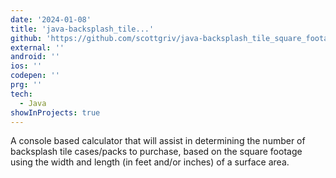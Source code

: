 ```yaml
---
date: '2024-01-08'
title: 'java-backsplash_tile...'
github: 'https://github.com/scottgriv/java-backsplash_tile_square_footage_calculator'
external: ''
android: ''
ios: ''
codepen: ''
prg: ''
tech:
  - Java
showInProjects: true
---
```


A console based calculator that will assist in determining the number of backsplash tile cases/packs to purchase, based on the square footage using the width and length (in feet and/or inches) of a surface area.
